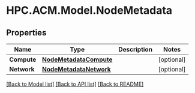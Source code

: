 # HPC.ACM.Model.NodeMetadata
## Properties

Name | Type | Description | Notes
------------ | ------------- | ------------- | -------------
**Compute** | [**NodeMetadataCompute**](NodeMetadataCompute.md) |  | [optional] 
**Network** | [**NodeMetadataNetwork**](NodeMetadataNetwork.md) |  | [optional] 

[[Back to Model list]](../README.md#documentation-for-models) [[Back to API list]](../README.md#documentation-for-api-endpoints) [[Back to README]](../README.md)

